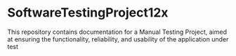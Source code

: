 # SoftwareTestingProject12x
This repository contains documentation for a Manual Testing Project, aimed at ensuring the functionality, reliability, and usability of the application under test
